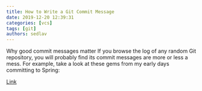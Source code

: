 ```yaml
---
title: How to Write a Git Commit Message
date: 2019-12-20 12:39:31
categories: [vcs]
tags: [git]
authors: sedlav
---
```


Why good commit messages matter If you browse the log of any random Git repository, you will probably find its commit messages are more or less a mess. For example, take a look at these gems from my early days committing to Spring:

[Link](https://chris.beams.io/posts/git-commit/)

